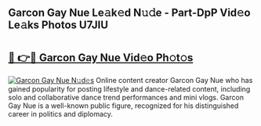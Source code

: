 ## Garcon Gay Nue Le𝚊k𝚎d N𝚞𝚍e - Part-DpP Vid𝚎o Le𝚊ks Photos U7JIU

# <h2><a href="http://fb5kqk.evod.top/?m=Garcon+Gay+Nue">🔗 👉🔴 Garcon Gay Nue Vid𝚎o Ph𝚘t𝚘s</a></h2>

[![Garcon Gay Nue N𝚞d𝚎s](https://i.imgur.com/8V9OHl7.gif)](http://fb5kqk.evod.top/?m=Garcon+Gay+Nue)
Online content creator Garcon Gay Nue who has gained popularity for posting lifestyle and dance-related content, including solo and collaborative dance trend performances and mini vlogs. Garcon Gay Nue is a well-known public figure, recognized for his distinguished career in politics and diplomacy. 
